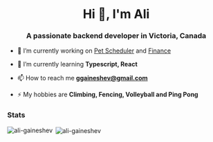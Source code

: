 <h1 align="center">Hi 👋, I'm Ali</h1>
<h3 align="center">A passionate backend developer in Victoria, Canada</h3>

- 🔭 I’m currently working on [Pet Scheduler](https://github.com/ali-gaineshev/Pet-Scheduler) and [Finance](https://github.com/ali-gaineshev/finance)

- 🌱 I’m currently learning **Typescript, React**

- 📫 How to reach me **ggaineshev@gmail.com**

- ⚡ My hobbies are **Climbing, Fencing, Volleyball and Ping Pong**

<h3 align="left">Stats</h3>

<p><img align="left" src="https://github-readme-stats.vercel.app/api/top-langs?username=ali-gaineshev&show_icons=true&locale=en&layout=compact&hide=html,cmake,ejs,css,shell" alt="ali-gaineshev" /></p>

<p>&nbsp;<img align="center" src="https://github-readme-stats.vercel.app/api?username=ali-gaineshev&show_icons=true&locale=en" alt="ali-gaineshev" /></p>
